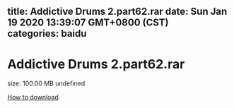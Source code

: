 
title: Addictive Drums 2.part62.rar
date: Sun Jan 19 2020 13:39:07 GMT+0800 (CST)    
categories: baidu
---

# Addictive Drums 2.part62.rar
size: 100.00 MB
 undefined
 

[How to download](https://bpcam.bemobtrk.com/go/2ceec3aa-1ca2-46d6-b9ff-aaa5c184517c?jno=4437)